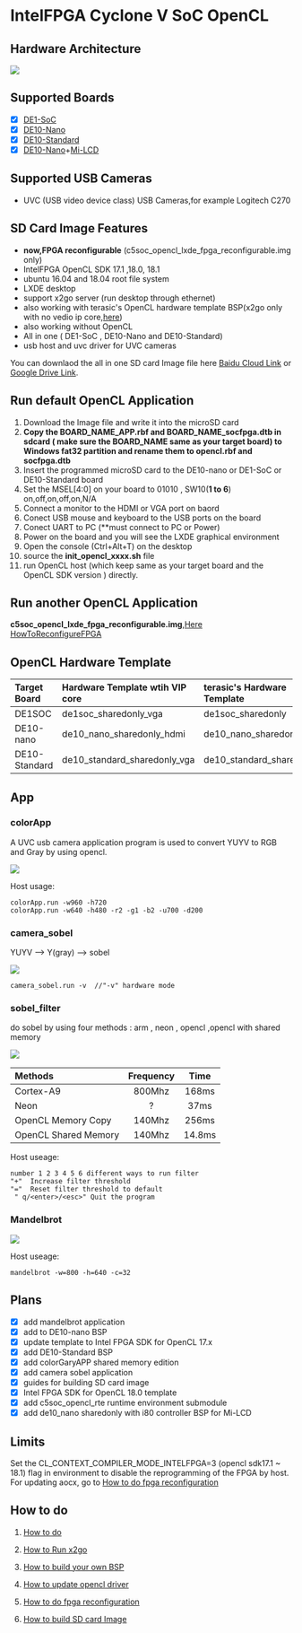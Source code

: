 # IntelFPGA Cyclone V SoC OpenCL

##  Hardware Architecture

![](documents/figure/arch.png)

## Supported Boards

- [x] [DE1-SoC](http://www.terasic.com.cn/cgi-bin/page/archive.pl?Language=China&CategoryNo=182&No=870)
- [x] [DE10-Nano](http://www.terasic.com.cn/cgi-bin/page/archive.pl?Language=China&CategoryNo=203&No=1048)
- [x] [DE10-Standard](http://www.terasic.com.cn/cgi-bin/page/archive.pl?Language=China&CategoryNo=182&No=1105)
- [x] [DE10-Nano](http://www.terasic.com.cn/cgi-bin/page/archive.pl?Language=China&CategoryNo=203&No=1048)+[Mi-LCD](https://github.com/thinkoco/mi-lcd)

## Supported USB Cameras

- UVC (USB video device class) USB Cameras,for example Logitech C270

## SD Card Image Features

- **now,FPGA reconfigurable** (c5soc_opencl_lxde_fpga_reconfigurable.img only)
- IntelFPGA OpenCL SDK 17.1 ,18.0, 18.1
- ubuntu 16.04 and 18.04 root file system
- LXDE desktop
- support x2go server (run desktop through ethernet)
- also working with terasic's OpenCL hardware template BSP(x2go only with no vedio ip core,[here](documents/HowToRunX2GO.md))
- also working without OpenCL
- All in one ( DE1-SoC , DE10-Nano and DE10-Standard)
- usb host and uvc driver for UVC cameras

You can downlaod the all in one SD card Image file here [Baidu Cloud Link](https://pan.baidu.com/s/1KDyexwHD39uyvcMDm0G97A) or [Google Drive Link](https://drive.google.com/open?id=1mAYHFvOw2xtgf-e8pntFCxCGOdaYNsgG).


## Run default OpenCL Application

1. Download the Image file and write it into the microSD card
2. **Copy the BOARD_NAME_APP.rbf and BOARD_NAME_socfpga.dtb in sdcard ( make sure the BOARD_NAME same as your target board) to Windows fat32 partition and rename them to opencl.rbf and socfpga.dtb**
3. Insert the programmed microSD card to the DE10-nano or DE1-SoC or DE10-Standard board 
4. Set the MSEL[4:0] on your board to 01010 , SW10(**1 to 6**) on,off,on,off,on,N/A
5. Connect a  monitor to the HDMI or VGA port on baord
6. Conect USB mouse and keyboard to the USB ports on the board
7. Conect UART to PC (**must connect to PC or Power)
8. Power on the board and you will see the LXDE graphical environment
9. Open the console (Ctrl+Alt+T) on the desktop 
10. source the **init_opencl_xxxx.sh** file 
11. run OpenCL host (which keep same as your target board and the OpenCL SDK version ) directly. 


## Run another OpenCL Application

 **c5soc_opencl_lxde_fpga_reconfigurable.img**,[Here HowToReconfigureFPGA](documents/HowToReconfigureFPGA.md#fpga-reconfiguration)

## OpenCL Hardware Template

| Target Board      | Hardware Template  wtih VIP core | terasic's Hardware Template |
| :--------         |:---------                        |:----------------------------|
| DE1SOC            | de1soc_sharedonly_vga            |de1soc_sharedonly            |
| DE10-nano         | de10_nano_sharedonly_hdmi        | de10_nano_sharedonly        |
| DE10-Standard     | de10_standard_sharedonly_vga     | de10_standard_sharedonly    |

## App
### colorApp

A UVC usb camera application program is used to convert YUYV to RGB and Gray by using opencl.

![](documents/figure/colorApp.png)

Host usage:

	colorApp.run -w960 -h720 
	colorApp.run -w640 -h480 -r2 -g1 -b2 -u700 -d200 

### camera_sobel
YUYV --> Y(gray) --> sobel 

![](documents/figure/camera_sobel.png)

	camera_sobel.run -v  //"-v" hardware mode

### sobel_filter

do sobel by using four methods : arm , neon , opencl ,opencl with shared memory

![](documents/figure/sobel.png)

| Methods              | Frequency |  Time     |
| :--------            |:---------:|:---------:|
| Cortex-A9            | 800Mhz    | 168ms     |
| Neon                 | ?         | 37ms      |
| OpenCL Memory Copy   | 140Mhz    | 256ms     |
| OpenCL Shared Memory | 140Mhz    | 14.8ms    |

Host useage:

	number 1 2 3 4 5 6 different ways to run filter
	"+"  Increase filter threshold
	"="  Reset filter threshold to default
	 " q/<enter>/<esc>" Quit the program

### Mandelbrot

![](documents/figure/mandelbrot.png)

Host useage:

	mandelbrot -w=800 -h=640 -c=32

## Plans

- [x] add mandelbrot application
- [x] add to DE10-nano BSP
- [x] update template to Intel FPGA SDK for OpenCL 17.x
- [x] add DE10-Standard BSP
- [x] add colorGaryAPP shared memory edition
- [x] add camera sobel application
- [x] guides for building SD card image
- [x] Intel FPGA SDK for OpenCL 18.0 template
- [x] add c5soc_opencl_rte runtime environment submodule
- [x] add de10_nano sharedonly with i80 controller BSP for Mi-LCD

## Limits

Set the CL_CONTEXT_COMPILER_MODE_INTELFPGA=3 (opencl sdk17.1 ~ 18.1) flag in environment to disable the reprogramming of the FPGA by host. For updating aocx, go to
[How to do fpga reconfiguration](documents/HowToReconfigureFPGA.md)

## How to do
1. [How to do](documents/HowToDo.md)

2. [How to Run x2go](documents/HowToRunX2GO.md)

3. [How to build your own BSP](documents/HowToBuildBSP.md)

4. [How to update opencl driver](documents/HowToBuildOpenCLDriver.md)

5. [How to do fpga reconfiguration](documents/HowToReconfigureFPGA.md)

5. [How to build SD card Image](documents/HowToBuildSDImage.md)
